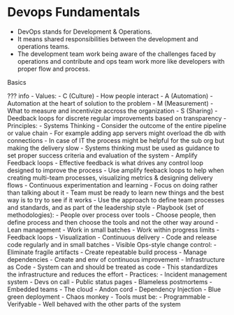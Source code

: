 # Devops Fundamentals


- DevOps stands for Development & Operations. 
- It means shared responsibilities between the development and operations teams.
- The development team work being aware of the challenges faced by operations and contribute and ops team work more like developers with proper flow and process.

Basics

??? info
    - Values:
        - C (Culture) - How people interact
        - A (Automation) - Automation at the heart of solution to the problem
        - M (Measurement) - What to measure and incentivize accross the organization
        - S (Sharing) - Deedback loops for discrete regular improvements based on transparency
    - Principles:
        - Systems Thinking
            - Consider the outcome of the entire pipeline or value chain
            - For example adding app servers might overload the db with connections
            - In case of IT the process might be helpful for the sub org but making the delivery slow
            - Systems thinking must be used as guidance to set proper success criteria and evaluation of the system 
        - Amplify Feedback loops
            - Effective feedback is what drives any control loop designed to improve the process
            - Use amplify feeback loops to help when creating multi-team processes, visualizing metrics & designing delivery flows
        - Continuous experimentation and learning
            - Focus on doing rather than talking about it
            - Team must be ready to learn new things and the best way is to try to see if it works
            - Use the approach to define team processes and standards, and as part of the leadership style
    - Playbook (set of methodologies):
        - People over process over tools
            - Choose people, then define process and then choose the tools and not the other way around
        - Lean management
            - Work in small batches
            - Work within progress limits
            - Feedback loops
            - Visualization
        - Continuous delivery
            - Code and release code regularly and in small batches
        - Visible Ops-style change control:
            - Eliminate fragile artifacts
            - Create repeatable build process
            - Manage dependencies
            - Create and env of continuous improvement
        - Infrastructure as Code
            - System can and should be treated as code
            - This standardizes the infrastructure and reduces the effort
    - Practices:
        - Incident management system
        - Devs on call
        - Public status pages
        - Blameless postmortems
        - Embedded teams
        - The cloud
        - Andon cord
        - Dependency Injection
        - Blue green deployment
        - Chaos monkey
    - Tools must be:
        - Programmable
        - Verifyable
        - Well behaved with the other parts of the system